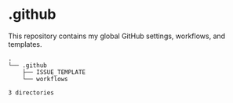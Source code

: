# .github

This repository contains my global GitHub settings, workflows, and templates.

<!-- readme-tree start -->
```
.
└── .github
    ├── ISSUE_TEMPLATE
    └── workflows

3 directories
```
<!-- readme-tree end -->
